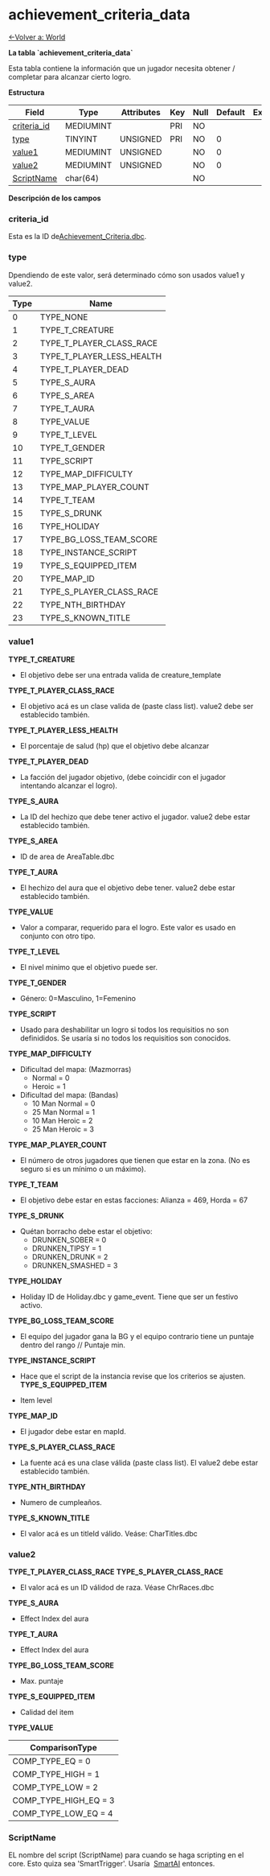 # achievement\_criteria\_data

[<-Volver a: World](database-world.md)

**La tabla \`achievement\_criteria\_data\`**

Esta tabla contiene la información que un jugador necesita obtener / completar para alcanzar cierto logro.

**Estructura**

| Field            | Type      | Attributes | Key | Null | Default | Extra | Comment |
| ---------------- | --------- | ---------- | --- | ---- | ------- | ----- | ------- |
| [criteria_id][1] | MEDIUMINT |            | PRI | NO   |         |       |         |
| [type][2]        | TINYINT   | UNSIGNED   | PRI | NO   | 0       |       |         |
| [value1][3]      | MEDIUMINT | UNSIGNED   |     | NO   | 0       |       |         |
| [value2][4]      | MEDIUMINT | UNSIGNED   |     | NO   | 0       |       |         |
| [ScriptName][5]  | char(64)  |            |     | NO   |         |       |         |

[1]: #criteria_id
[2]: #type
[3]: #value1
[4]: #value2
[5]: #scriptname

**Descripción de los campos**

### criteria\_id

Esta es la ID de[Achievement\_Criteria.dbc](Achievement+Criteria).

### type

Dpendiendo de este valor, será determinado cómo son usados value1 y value2.

| Type | Name                      |
| ---- | ------------------------- |
| 0    | TYPE_NONE                 |
| 1    | TYPE_T_CREATURE           |
| 2    | TYPE_T_PLAYER_CLASS_RACE  |
| 3    | TYPE_T_PLAYER_LESS_HEALTH |
| 4    | TYPE_T_PLAYER_DEAD        |
| 5    | TYPE_S_AURA               |
| 6    | TYPE_S_AREA               |
| 7    | TYPE_T_AURA               |
| 8    | TYPE_VALUE                |
| 9    | TYPE_T_LEVEL              |
| 10   | TYPE_T_GENDER             |
| 11   | TYPE_SCRIPT               |
| 12   | TYPE_MAP_DIFFICULTY       |
| 13   | TYPE_MAP_PLAYER_COUNT     |
| 14   | TYPE_T_TEAM               |
| 15   | TYPE_S_DRUNK              |
| 16   | TYPE_HOLIDAY              |
| 17   | TYPE_BG_LOSS_TEAM_SCORE   |
| 18   | TYPE_INSTANCE_SCRIPT      |
| 19   | TYPE_S_EQUIPPED_ITEM       |
| 20   | TYPE_MAP_ID               |
| 21   | TYPE_S_PLAYER_CLASS_RACE  |
| 22   | TYPE_NTH_BIRTHDAY         |
| 23   | TYPE_S_KNOWN_TITLE        |

### value1

**TYPE\_T\_CREATURE**

-   El objetivo debe ser una entrada valida de creature\_template

**TYPE\_T\_PLAYER\_CLASS\_RACE**

-   El objetivo acá es un clase valida de (paste class list). value2 debe ser establecido también.

**TYPE\_T\_PLAYER\_LESS\_HEALTH**

-   El porcentaje de salud (hp) que el objetivo debe alcanzar 

**TYPE\_T\_PLAYER\_DEAD**

-   La facción del jugador objetivo, (debe coincidir con el jugador intentando alcanzar el logro).

**TYPE\_S\_AURA**

-   La ID del hechizo que debe tener activo el jugador. value2 debe estar establecido también.

**TYPE\_S\_AREA**

-   ID de area de AreaTable.dbc

**TYPE\_T\_AURA**

-   El hechizo del aura que el objetivo debe tener. value2 debe estar establecido también.

**TYPE\_VALUE**

-   Valor a comparar, requerido para el logro. Este valor es usado en conjunto con otro tipo. 

**TYPE\_T\_LEVEL**

-   El nivel minimo que el objetivo puede ser.

**TYPE\_T\_GENDER**

-   Género: 0=Masculino, 1=Femenino

**TYPE\_SCRIPT**

-   Usado para deshabilitar un logro si todos los requisitios no son definididos. Se usaría si no todos los requisitios son conocidos.

**TYPE\_MAP\_DIFFICULTY**

-   Dificultad del mapa: (Mazmorras)
    - Normal = 0
    - Heroic = 1
-   Dificultad del mapa: (Bandas)
    - 10 Man Normal = 0
    - 25 Man Normal = 1
    - 10 Man Heroic = 2
    - 25 Man Heroic = 3

**TYPE\_MAP\_PLAYER\_COUNT**

-   El número de otros jugadores que tienen que estar en la zona. (No es seguro si es un mínimo o un máximo).

**TYPE\_T\_TEAM**

-   El objetivo debe estar en estas facciones: Alianza = 469, Horda = 67

**TYPE\_S\_DRUNK**

-   Quétan borracho debe estar el objetivo:
    - DRUNKEN\_SOBER = 0
    - DRUNKEN\_TIPSY = 1
    - DRUNKEN\_DRUNK = 2
    - DRUNKEN\_SMASHED = 3

**TYPE\_HOLIDAY** 

-   Holiday ID de Holiday.dbc y game\_event. Tiene que ser un festivo activo.

**TYPE\_BG\_LOSS\_TEAM\_SCORE**

-   El equipo del jugador gana la BG y el equipo contrario tiene un puntaje dentro del rango // Puntaje min.

**TYPE\_INSTANCE\_SCRIPT**

-   Hace que el script de la instancia revise que los criterios se ajusten.
**TYPE\_S\_EQUIPPED\_ITEM**

-   Item level

**TYPE\_MAP\_ID**

-   El jugador debe estar en mapId.

**TYPE\_S\_PLAYER\_CLASS\_RACE**

-   La fuente acá es una clase válida (paste class list). El value2 debe estar establecido también.
 

**TYPE\_NTH\_BIRTHDAY**

-   Numero de cumpleaños.

**TYPE\_S\_KNOWN\_TITLE**

-   El valor acá es un titleId válido. Veáse: CharTitles.dbc

### value2

**TYPE\_T\_PLAYER\_CLASS\_RACE**
**TYPE\_S\_PLAYER\_CLASS\_RACE**

-   El valor acá es un ID válidod de raza. Véase ChrRaces.dbc

**TYPE\_S\_AURA**

-   Effect Index del aura

**TYPE\_T\_AURA**

-   Effect Index del aura

**TYPE\_BG\_LOSS\_TEAM\_SCORE**

-   Max. puntaje

**TYPE\_S\_EQUIPPED\_ITEM**

-   Calidad del item

**TYPE\_VALUE**

| ComparisonType        |
| ------------------------ |
| COMP\_TYPE\_EQ = 0       |
| COMP\_TYPE\_HIGH = 1     |
| COMP\_TYPE\_LOW = 2      |
| COMP\_TYPE\_HIGH\_EQ = 3 |
| COMP\_TYPE\_LOW\_EQ = 4  |

### ScriptName

EL nombre del script (ScriptName) para cuando se haga scripting en el core.
Esto quiza sea 'SmartTrigger'. Usaría  [SmartAI](smart_scripts) entonces.
